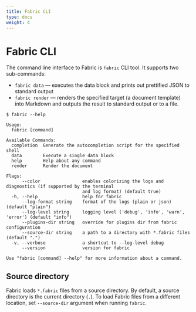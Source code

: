 ```yaml
---
title: Fabric CLI
type: docs
weight: 4
---
```


# Fabric CLI

The command line interface to Fabric is `fabric` CLI tool. It supports two sub-commands:

- `fabric data` — executes the data block and prints out prettified JSON to standard output
- `fabric render` — renders the specified target (a document template) into Markdown and outputs the result to standard output or to a file.

```text
$ fabric --help

Usage:
  fabric [command]

Available Commands:
  completion  Generate the autocompletion script for the specified shell
  data        Execute a single data block
  help        Help about any command
  render      Render the document

Flags:
      --color                enables colorizing the logs and diagnostics (if supported by the terminal
                             and log format) (default true)
  -h, --help                 help for fabric
      --log-format string    format of the logs (plain or json) (default "plain")
      --log-level string     logging level ('debug', 'info', 'warn', 'error') (default "info")
      --plugins-dir string   override for plugins dir from fabric configuration
      --source-dir string    a path to a directory with *.fabric files (default ".")
  -v, --verbose              a shortcut to --log-level debug
      --version              version for fabric

Use "fabric [command] --help" for more information about a command.
```

## Source directory

Fabric loads `*.fabric` files from a source directory. By default, a source directory is the current directory  (`.`). To load Fabric files from a different location, set `--source-dir` argument when running `fabric`.
